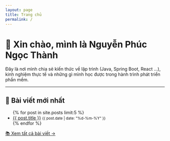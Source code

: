 ```yaml
---
layout: page
title: Trang chủ
permalink: /
---
```


# 👋 Xin chào, mình là Nguyễn Phúc Ngọc Thành

Đây là nơi mình chia sẻ kiến thức về lập trình (Java, Spring Boot, React ...), kinh nghiệm thực tế và những gì mình học được trong hành trình phát triển phần mềm.

---

## 📝 Bài viết mới nhất

<ul class="post-list">
  {% for post in site.posts limit:5 %}
    <li>
      <a href="{{ post.url | relative_url }}">{{ post.title }}</a>
      <small>{{ post.date | date: "%d-%m-%Y" }}</small>
    </li>
  {% endfor %}
</ul>

<p><a href="/posts/">📚 Xem tất cả bài viết →</a></p>
